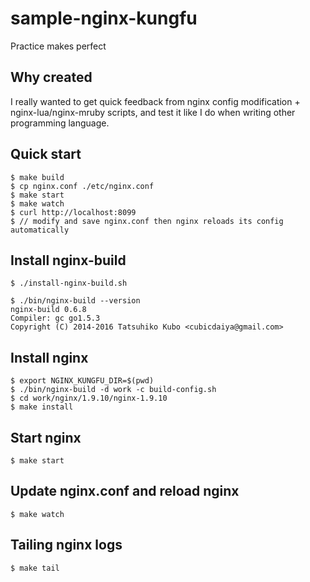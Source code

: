 # sample-nginx-kungfu

Practice makes perfect

## Why created

I really wanted to get quick feedback from nginx config modification + nginx-lua/nginx-mruby scripts, and test it like I do when writing other programming language.


## Quick start

```
$ make build
$ cp nginx.conf ./etc/nginx.conf
$ make start
$ make watch
$ curl http://localhost:8099
$ // modify and save nginx.conf then nginx reloads its config automatically
```


## Install nginx-build

```
$ ./install-nginx-build.sh
```

```
$ ./bin/nginx-build --version
nginx-build 0.6.8
Compiler: gc go1.5.3
Copyright (C) 2014-2016 Tatsuhiko Kubo <cubicdaiya@gmail.com>
```

## Install nginx

```
$ export NGINX_KUNGFU_DIR=$(pwd)
$ ./bin/nginx-build -d work -c build-config.sh
$ cd work/nginx/1.9.10/nginx-1.9.10
$ make install
```

## Start nginx

```
$ make start
```

## Update nginx.conf and reload nginx

```
$ make watch
```

## Tailing nginx logs

```
$ make tail
```
